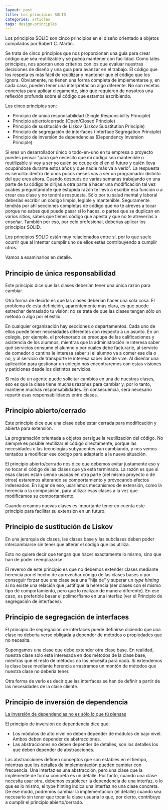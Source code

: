 ```yaml
---
layout: post
title: Los principios SOLID
categories: articles
tags: design-principles
---
```


Los principios SOLID son cinco principios en el diseño orientado a objetos compilados por Robert C. Martin.

Se trata de cinco principios que nos proporcionan una guía para crear código que sea reutilizable y se pueda mantener con facilidad. Como tales principios, nos aportan unos criterios con los que evaluar nuestras decisiones de diseño y una guía para avanzar en el trabajo. El código que los respeta es más fácil de reutilizar y mantener que el código que los ignora. Obviamente, no tienen una forma completa de implementarse y, en cada caso, pueden tener una interpretación algo diferente. No son recetas concretas para aplicar ciegamente, sino que requieren de nosotros una reflexión profunda sobre el código que estamos escribiendo.

Los cinco principios son:

* Principio de única responsabilidad (Single Responsibility Principle)
* Principio abierto/cerrado (Open/Closed Principle)
* Principio de sustitución de Liskov (Liskov Substitution Principle)
* Principio de segregación de interfaces (Interface Segregation Principle)
* Principio de inversión de dependencias (Dependency Inversion Principle)

Si eres un desarrollador único o todo-en-uno en tu empresa o proyecto puedes pensar "para qué necesito que mi código sea mantenible o reutilizable si voy a ser yo quién se ocupe de él en el futuro y quién lleva ocupándose durante estos años y que nadie más va a verlo". La respuesta es sencilla: dentro de unos pocos meses vas a ser un programador distinto del que eres ahora. Cuando después de varias semanas trabajando en una parte de tu código te dirijas a otra parte a hacer una modificación tal vez acabes preguntándote qué estúpida razón te llevó a escribir esa función o a crear esa clase y no tendrás respuesta. Sólo por tu salud mental y laboral deberías escribir un código limpio, legible y mantenible. Seguramente tendrás por ahí secciones completas de código que no te atreves a tocar porque no sabes qué puede pasar si lo haces, o partes que se duplican en varios sitios, sabes que tienes código que apesta y que no te atreverías a enseñar. También por eso, por celo profesional, deberías aplicar los principios SOLID.

Los principios SOLID están muy relacionados entre sí, por lo que suele ocurrir que al intentar cumplir uno de ellos estás contribuyendo a cumplir otros.

Vamos a examinarlos en detalle.

## Principio de única responsabilidad

Este principio dice que las clases deberían tener una única razón para cambiar.

Otra forma de decirlo es que las clases deberían hacer una sola cosa. El problema de esta definición, aparentemente más clara, es que puede estrechar demasiado tu visión: no se trata de que las clases tengan sólo un método o algo por el estilo.

En cualquier organización hay secciones o departamentos. Cada uno de ellos puede tener necesidades diferentes con respecto a un asunto. En un colegio, por ejemplo, el profesorado se preocupa de las calificaciones y asistencia de los alumnos, mientras que la administración le interesa saber qué servicios consume el alumno y por cuales debe facturarle, al servicio de comedor o cantina le interesa saber si el alumno va a comer ese día o no, y al servicio de transporte le interesa saber dónde vive. Al diseñar una aplicación para gestionar un colegio nos encontraremos con estas visiones y peticiones desde los distintos servicios.

Si más de un agente puede solicitar cambios en una de nuestras clases, eso es que la clase tiene muchas razones para cambiar y, por lo tanto, mantiene muchas responsabilidades. En consecuencia, será necesario repartir esas responsabilidades entre clases.

## Principio abierto/cerrado

Este principio dice que una clase debe estar cerrada para modificación y abierta para extensión.

La programación orientada a objetos persigue la reutilización del código. No siempre es posible reutilizar el código directamente, porque las necesidades o las tecnologías subyacentes van cambiando, y nos vemos tentados a modificar ese código para adaptarlo a la nueva situación.

El principio abierto/cerrado nos dice que debemos evitar justamente eso y no tocar el código de las clases que ya está terminado. La razón es que si esas clases están siendo usadas en otra parte (del mismo proyecto o de otros) estaremos alterando su comportamiento y provocando efectos indeseados. En lugar de eso, usaríamos mecanismos de extensión, como la herencia o la composición, para utilizar esas clases a la vez que modificamos su comportamiento.

Cuando creamos nuevas clases es importante tener en cuenta este principio para facilitar su extensión en un futuro.

## Principio de sustitución de Liskov

En una jerarquía de clases, las clases base y las subclases deben poder intercambiarse sin tener que alterar el código que las utiliza.

Esto no quiere decir que tengan que hacer exactamente lo mismo, sino que han de poder reemplazarse.

El reverso de este principio es que no debemos extender clases mediante herencia por el hecho de aprovechar código de las clases bases o por conseguir forzar que una clase sea una "hija de" y superar un <em>type hinting</em> si no existe una relación que justifique la herencia (ser clases con el mismo tipo de comportamiento, pero que lo realizan de manera diferente). En ese caso, es preferible basar el polimorfismo en una interfaz (ver el Principio de segregación de interfaces).

## Principio de segregación de interfaces

El principio de segregación de interfaces puede definirse diciendo que una clase no debería verse obligada a depender de métodos o propiedades que no necesita.

Supongamos una clase que debe extender otra clase base. En realidad, nuestra clase solo está interesada en dos métodos de la clase base, mientras que el resto de métodos no los necesita para nada. Si extendemos la clase base mediante herencia arrastramos un montón de métodos que nuestra clase no debería tener.

Otra forma de verlo es decir que las interfaces se han de definir a partir de las necesidades de la clase cliente.

## Principio de inversión de dependencia

[La inversión de dependencias no es sólo lo que tú piensas](http://blog.koalite.com/2015/04/la-inversion-de-dependencias-no-es-solo-lo-que-tu-piensas/)

El principio de inversión de dependencia dice que:

* Los módulos de alto nivel no deben depender de módulos de bajo nivel. Ambos deben depender de abstracciones.
* Las abstracciones no deben depender de detalles, son los detalles los que deben depender de abstracciones.

Las abstracciones definen conceptos que son estables en el tiempo, mientras que los detalles de implementación pueden cambiar con frecuencia. Una interfaz es una abstracción, pero una clase que la implemente de forma concreta es un detalle. Por tanto, cuando una clase necesita usar otra, debemos establecer la dependencia de una interfaz, o lo que es lo mismo, el type hinting indica una interfaz no una clase concreta. De ese modo, podremos cambiar la implementación (el detalle) cuando sea necesario sin tener que tocar la clase usuaria lo que, por cierto, contribuye a cumplir el principio abierto/cerrado.
